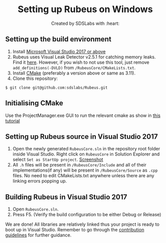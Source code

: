 <p>
<h1 align=center><strong>Setting up Rubeus on Windows</strong></h1>
<p/>

<p align=center>
Created by SDSLabs with :heart:
</p>

## Setting up the build environment
1. Install [Microsoft Visual Studio 2017 or above](https://www.visualstudio.com/)
2. Rubeus uses Visual Leak Detector v2.5.1 for catching memory leaks. Find it [here](https://github.com/KindDragon/vld/releases/tag/v2.5.1). However, if you wish to not use this tool, just remove `add_definitions(-DVLD)` from `/RubeusCore/CMakeLists.txt`.
3. Install [CMake](https://cmake.org/) (preferably a version above or same as 3.11).
4. Clone this repository:
```shell
$ git clone git@github.com:sdslabs/Rubeus.git
```

## Initialising CMake
Use the ProjectManager.exe GUI to run the relevant cmake as show in [this tutorial](https://github.com/sdslabs/Rubeus/wiki/Making-a-ping-pong-game#2-setting-up-project-manager)

## Setting up Rubeus source in Visual Studio 2017
1. Open the newly generated `RubeusCore.sln` in the repository root folder inside Visual Studio. Right click on `RubeusCore` in Solution Explorer and select `Set as StartUp project`. [Screenshot](https://imgur.com/a/xadxwsG)
2. All `.h` files will be present in `/RubeusCore/Include` and all of their implementations(if any) will be present in `/RubeusCore/Source` as `.cpp` files. No need to edit CMakeLists.txt anywhere unless there are any linking errors popping up.

## Building Rubeus in Visual Studio 2017
1. Open `RubeusCore.sln`.
2. Press F5. (Verify the build configuration to be either Debug or Release)

We are done! All libraries are relatively linked thus your project is ready to boot up in Visual Studio. Remember to go through the [contribution guidelines](CONTRIBUTING.md) for further guidance.
